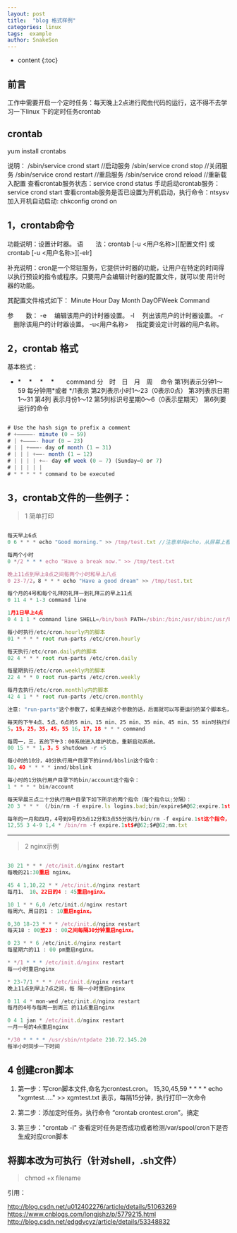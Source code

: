 ```yaml
---
layout: post
title:  "blog 格式样例"
categories: linux
tags:  example 
author: SnakeSon
---
```


* content
{:toc}


## 前言

工作中需要开启一个定时任务：每天晚上2点进行爬虫代码的运行，这不得不去学习一下linux 下的定时任务crontab

##  crontab


yum install crontabs

说明：
/sbin/service crond start //启动服务
/sbin/service crond stop //关闭服务
/sbin/service crond restart //重启服务
/sbin/service crond reload //重新载入配置
查看crontab服务状态：service crond status
手动启动crontab服务：service crond start
查看crontab服务是否已设置为开机启动，执行命令：ntsysv
加入开机自动启动:
chkconfig crond on







## 1，crontab命令

功能说明：设置计时器。
语　　法：crontab [-u <用户名称>][配置文件] 或 crontab [-u <用户名称>][-elr]

补充说明：cron是一个常驻服务，它提供计时器的功能，让用户在特定的时间得以执行预设的指令或程序。只要用户会编辑计时器的配置文件，就可以使 用计时器的功能。

其配置文件格式如下：
Minute Hour Day Month DayOFWeek Command

参　　数：
-e 　编辑该用户的计时器设置。
-l 　列出该用户的计时器设置。
-r 　删除该用户的计时器设置。
-u<用户名称> 　指定要设定计时器的用户名称。

## 2，crontab 格式

基本格式 :
* *　 *　 *　 *　　command
分　时　日　月　周　 命令
第1列表示分钟1～59 每分钟用*或者 */1表示
第2列表示小时1～23（0表示0点）
第3列表示日期1～31
第4列 表示月份1～12
第5列标识号星期0～6（0表示星期天）
第6列要运行的命令
```js

# Use the hash sign to prefix a comment
# +—————- minute (0 – 59)
# | +————- hour (0 – 23)
# | | +———- day of month (1 – 31)
# | | | +——- month (1 – 12)
# | | | | +—- day of week (0 – 7) (Sunday=0 or 7)
# | | | | |
# * * * * * command to be executed
```
## 3，crontab文件的一些例子：

> 1 简单打印

```js

每天早上6点 
0 6 * * * echo "Good morning." >> /tmp/test.txt //注意单纯echo，从屏幕上看不到任何输出，因为cron把任何输出都email到root的信箱了。

每两个小时 
0 */2 * * * echo "Have a break now." >> /tmp/test.txt  

晚上11点到早上8点之间每两个小时和早上八点 
0 23-7/2，8 * * * echo "Have a good dream" >> /tmp/test.txt

每个月的4号和每个礼拜的礼拜一到礼拜三的早上11点 
0 11 4 * 1-3 command line

1月1日早上4点 
0 4 1 1 * command line SHELL=/bin/bash PATH=/sbin:/bin:/usr/sbin:/usr/bin MAILTO=root //如果出现错误，或者有数据输出，数据作为邮件发给这个帐号 HOME=/ 

每小时执行/etc/cron.hourly内的脚本
01 * * * * root run-parts /etc/cron.hourly

每天执行/etc/cron.daily内的脚本
02 4 * * * root run-parts /etc/cron.daily 

每星期执行/etc/cron.weekly内的脚本
22 4 * * 0 root run-parts /etc/cron.weekly 

每月去执行/etc/cron.monthly内的脚本 
42 4 1 * * root run-parts /etc/cron.monthly 

注意: "run-parts"这个参数了，如果去掉这个参数的话，后面就可以写要运行的某个脚本名，而不是文件夹名。 　 

每天的下午4点、5点、6点的5 min、15 min、25 min、35 min、45 min、55 min时执行命令。 
5，15，25，35，45，55 16，17，18 * * * command

每周一，三，五的下午3：00系统进入维护状态，重新启动系统。
00 15 * * 1，3，5 shutdown -r +5

每小时的10分，40分执行用户目录下的innd/bbslin这个指令： 
10，40 * * * * innd/bbslink 

每小时的1分执行用户目录下的bin/account这个指令： 
1 * * * * bin/account

每天早晨三点二十分执行用户目录下如下所示的两个指令（每个指令以;分隔）： 
20 3 * * * （/bin/rm -f expire.ls logins.bad;bin/expire$#@62;expire.1st）　　

每年的一月和四月，4号到9号的3点12分和3点55分执行/bin/rm -f expire.1st这个指令，并把结果添加在mm.txt这个文件之后（mm.txt文件位于用户自己的目录位置）。 
12,55 3 4-9 1,4 * /bin/rm -f expire.1st$#@62;$#@62;mm.txt 
```

------

> 2 nginx示例

```js

30 21 * * * /etc/init.d/nginx restart
每晚的21:30重启 nginx。

45 4 1,10,22 * * /etc/init.d/nginx restart
每月1、 10、22日的4 : 45重启nginx。

10 1 * * 6,0 /etc/init.d/nginx restart
每周六、周日的1 : 10重启nginx。

0,30 18-23 * * * /etc/init.d/nginx restart
每天18 : 00至23 : 00之间每隔30分钟重启nginx。

0 23 * * 6 /etc/init.d/nginx restart
每星期六的11 : 00 pm重启nginx。

* */1 * * * /etc/init.d/nginx restart
每一小时重启nginx

* 23-7/1 * * * /etc/init.d/nginx restart
晚上11点到早上7点之间，每 隔一小时重启nginx

0 11 4 * mon-wed /etc/init.d/nginx restart
每月的4号与每周一到周三 的11点重启nginx

0 4 1 jan * /etc/init.d/nginx restart
一月一号的4点重启nginx

*/30 * * * * /usr/sbin/ntpdate 210.72.145.20
每半小时同步一下时间
```

##  4 创建cron脚本

1. 第一步：写cron脚本文件,命名为crontest.cron。
15,30,45,59 * * * * echo "xgmtest....." >> xgmtest.txt  表示，每隔15分钟，执行打印一次命令 

2. 第二步：添加定时任务。执行命令 “crontab crontest.cron”。搞定 

3. 第三步："crontab -l" 查看定时任务是否成功或者检测/var/spool/cron下是否生成对应cron脚本

## 将脚本改为可执行（针对shell，.sh文件）

> chmod +x filename


引用：

http://blog.csdn.net/u012402276/article/details/51063269
https://www.cnblogs.com/longjshz/p/5779215.html
http://blog.csdn.net/edgdvcyz/article/details/53348832








